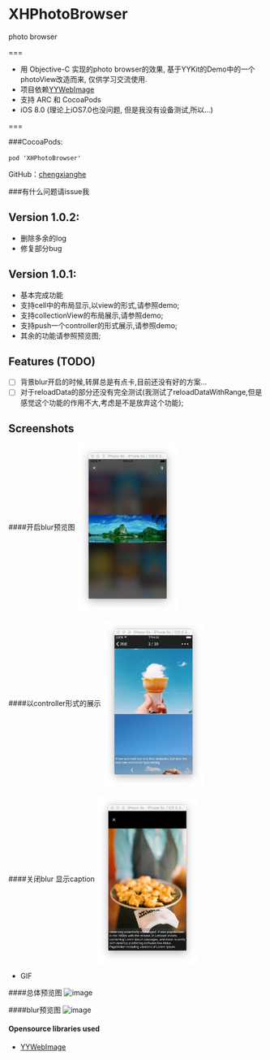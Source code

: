 # XHPhotoBrowser
photo browser

===
- 用 Objective-C 实现的photo browser的效果, 基于YYKit的Demo中的一个photoView改造而来, 仅供学习交流使用. 
- 项目依赖[YYWebImage](https://github.com/ibireme/YYWebImage)
- 支持 ARC 和 CocoaPods 
- iOS 8.0 (理论上iOS7.0也没问题, 但是我没有设备测试,所以...)

===

###CocoaPods:

`pod 'XHPhotoBrowser'`

GitHub：[chengxianghe](https://github.com/chengxianghe) 

###有什么问题请issue我

## Version 1.0.2:
- 删除多余的log
- 修复部分bug

## Version 1.0.1:
- 基本完成功能
- 支持cell中的布局显示,以view的形式,请参照demo;
- 支持collectionView的布局展示,请参照demo;
- 支持push一个controller的形式展示,请参照demo;
- 其余的功能请参照预览图;

## Features (TODO)

- [ ] 背景blur开启的时候,转屏总是有点卡,目前还没有好的方案...
- [ ] 对于reloadData的部分还没有完全测试(我测试了reloadDataWithRange,但是感觉这个功能的作用不大,考虑是不是放弃这个功能);

## Screenshots

####开启blur预览图
<img src="https://github.com/chengxianghe/watch-gif/blob/master/photobrower1.png?raw=true" width = "200" alt="开启blur预览图" align=center />

####以controller形式的展示
<img src="https://github.com/chengxianghe/watch-gif/blob/master/photobrower2.png?raw=true" width = "200" alt="以controller形式的展示" align=center />

####关闭blur 显示caption
<img src="https://github.com/chengxianghe/watch-gif/blob/master/photobrower3.png?raw=true" width = "200" alt="关闭blur 显示caption" align=center />

- GIF

####总体预览图
![image](https://github.com/chengxianghe/watch-gif/blob/master/photobrower1.gif?raw=true)

####blur预览图
![image](https://github.com/chengxianghe/watch-gif/blob/master/photobrower2.gif?raw=true)

#### Opensource libraries used

- [YYWebImage](https://github.com/ibireme/YYWebImage)

<!--## Licence-->

<!--This project uses MIT License.-->
